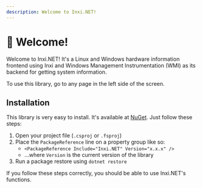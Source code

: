 ```yaml
---
description: Welcome to Inxi.NET!
---
```


# 👋 Welcome!

Welcome to Inxi.NET! It's a Linux and Windows hardware information frontend using Inxi and Windows Management Instrumentation (WMI) as its backend for getting system information.

To use this library, go to any page in the left side of the screen.

## Installation

This library is very easy to install. It's available at [NuGet](https://www.nuget.org/packages/Inxi.NET/). Just follow these steps:

1. Open your project file (`.csproj` or `.fsproj`)
2. Place the `PackageReference` line on a property group like so:
   * `<PackageReference Include="Inxi.NET" Version="x.x.x" />`
   * ...where `Version` is the current version of the library
3. Run a package restore using `dotnet restore`

If you follow these steps correctly, you should be able to use Inxi.NET's functions.
